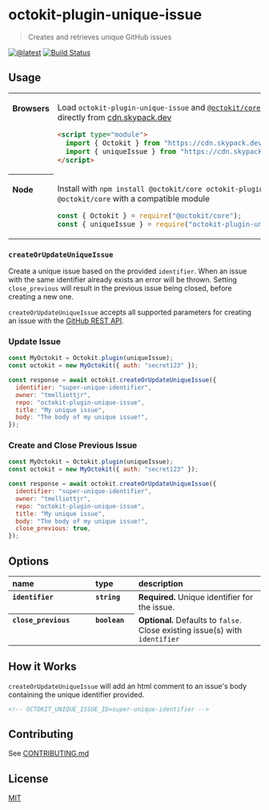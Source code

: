 # octokit-plugin-unique-issue

> Creates and retrieves unique GitHub issues

[![@latest](https://img.shields.io/npm/v/octokit-plugin-unique-issue.svg)](https://www.npmjs.com/package/octokit-plugin-unique-issue)
[![Build Status](https://github.com/tmelliottjr/octokit-plugin-unique-issue/workflows/Test/badge.svg)](https://github.com/tmelliottjr/octokit-plugin-unique-issue/actions?query=workflow%3ATest+branch%3Amain)

## Usage

<table>
<tbody valign=top align=left>
<tr><th>

Browsers

</th><td width=100%>

Load `octokit-plugin-unique-issue` and [`@octokit/core`](https://github.com/octokit/core.js) (or core-compatible module) directly from [cdn.skypack.dev](https://cdn.skypack.dev)

```html
<script type="module">
  import { Octokit } from "https://cdn.skypack.dev/@octokit/core";
  import { uniqueIssue } from "https://cdn.skypack.dev/octokit-plugin-unique-issue";
</script>
```

</td></tr>
<tr><th>

Node

</th><td>

Install with `npm install @octokit/core octokit-plugin-unique-issue`. Optionally replace `@octokit/core` with a compatible module

```js
const { Octokit } = require("@octokit/core");
const { uniqueIssue } = require("octokit-plugin-unique-issue");
```

</td></tr>
</tbody>
</table>

### `createOrUpdateUniqueIssue`

Create a unique issue based on the provided `identifier`. When an issue with the same identifier already exists an error will be thrown. Setting `close_previous` will result in the previous issue being closed, before creating a new one.

`createOrUpdateUniqueIssue` accepts all supported parameters for creating an issue with the [GitHub REST API](https://docs.github.com/en/rest/issues/issues#create-an-issue).

### Update Issue

```js
const MyOctokit = Octokit.plugin(uniqueIssue);
const octokit = new MyOctokit({ auth: "secret123" });

const response = await octokit.createOrUpdateUniqueIssue({
  identifier: "super-unique-identifier",
  owner: "tmelliottjr",
  repo: "octokit-plugin-unique-issue",
  title: "My unique issue",
  body: "The body of my unique issue!",
});
```

### Create and Close Previous Issue

```js
const MyOctokit = Octokit.plugin(uniqueIssue);
const octokit = new MyOctokit({ auth: "secret123" });

const response = await octokit.createOrUpdateUniqueIssue({
  identifier: "super-unique-identifier",
  owner: "tmelliottjr",
  repo: "octokit-plugin-unique-issue",
  title: "My unique issue",
  body: "The body of my unique issue!",
  close_previous: true,
});
```

## Options

<table width="100%">
  <thead align=left>
    <tr>
      <th width=150>
        name
      </th>
      <th width=70>
        type
      </th>
      <th>
        description
      </th>
    </tr>
  </thead>
  <tbody align=left valign=top>
    <tr>
      <th>
        <code>identifier</code>
      </th>
      <th>
        <code>string</code>
      </th>
      <td>
        <strong>Required.</strong> Unique identifier for the issue.
      </td>
    </tr>
        <tr>
      <th>
        <code>close_previous</code>
      </th>
      <th>
        <code>boolean</code>
      </th>
      <td>
        <strong>Optional.</strong> Defaults to <code>false</code>. Close existing issue(s) with <code>identifier</code>
      </td>
    </tr>
  </tbody>
</table>

## How it Works

`createOrUpdateUniqueIssue` will add an html comment to an issue's body containing the unique identifier provided.

```html
<!-- OCTOKIT_UNIQUE_ISSUE_ID=super-unique-identifier -->
```

## Contributing

See [CONTRIBUTING.md](CONTRIBUTING.md)

## License

[MIT](LICENSE)

